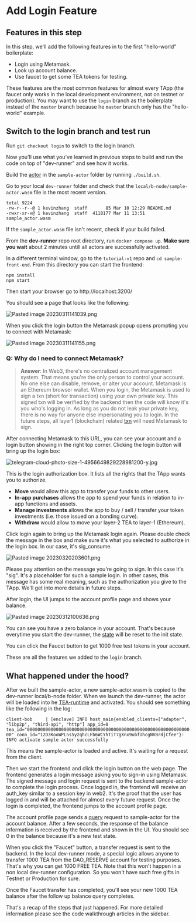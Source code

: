 # Add Login Feature

## Features in this step

In this step, we'll add the following features in to the first "hello-world" boilerplate:

* Login using Metamask.
* Look up account balance.
* Use faucet to get some TEA tokens for testing.

These features are the most common features for almost every TApp (the faucet only works in the local development environment, not on testnet or production). You may want to use the `login` branch as the boilerplate instead of the `master` branch because he `master` branch only has the "hello-world" example.

## Switch to the login branch and test run

Run `git checkout login` to switch to the login branch.

Now you'll use what you've learned in previous steps to build and run the code on top of "dev-runner" and see how it works.

Build the [actor](../../z_glossary/actor.md) in the `sample-actor` folder by running `./build.sh`.

Go to your local `dev-runner` folder and check that the `local/b-node/sample-actor.wasm` file is the most recent version.

````
total 9224
-rw-r--r--@ 1 kevinzhang  staff       85 Mar 10 12:29 README.md
-rwxr-xr-x@ 1 kevinzhang  staff  4118177 Mar 11 13:51 sample_actor.wasm
````

If the `sample_actor.wasm` file isn't recent, check if your build failed.

From the **dev-runner** repo root directory, run `docker compose up`.  **Make sure you wait** about 2 minutes untill all actors are successfully activated. 

In a different terminal window, go to the `tutorial-v1` repo and `cd sample-front-end`. From this directory you can start the frontend:

````
npm install
npm start
````

Then start your browser go to http://localhost:3200/

You should see a page that looks like the following:

![Pasted image 20230311141039.png](../../../Pasted%20image%2020230311141039.png)

When you click the login button the Metamask popup opens prompting you to connect with Metamask:

![Pasted image 20230311141155.png](../../../Pasted%20image%2020230311141155.png)

### Q: Why do I need to connect Metamask?

 > 
 > **Answer**: In Web3, there's no centralized account management system. That means you're the only person to control your account. No one else can disable, remove, or alter your account. Metamask is an Ethereum browser wallet.  When you login, the Metamask is used to sign a txn (short for transaction) using your own private key. This signed txn will be verified by the backend then the code will know it's you who's logging in. As long as you do not leak your private key, there is no way for anyone else impersonating you to login. In the future steps, all layer1 (blockchain) related [txn](../../z_glossary/txn.md) will need Metamask to sign. 

After connecting Metamask to this URL, you can see your account and a login button showing in the right top corner.  Clicking the login button will bring up the login box:

![telegram-cloud-photo-size-1-4956649829228981200-y.jpg](../../../telegram-cloud-photo-size-1-4956649829228981200-y.jpg)

This is the login authorization box. It lists all the rights that the TApp wants you to authorize. 

* **Move** would allow this app to transfer your funds to other users.
* **In-app purchases** allows the app to spend your funds in relation to in-app functions and assets.
* **Manage investments** allows the app to buy / sell / transfer your token investments (i.e. those issued on a bonding curve).
* **Withdraw** would allow to move your layer-2 TEA to layer-1 (Ethereum).

Click login again to bring up the Metamask login again. Please double check the message in the box and make sure it's what you selected to authorize in the login box. In our case, it's sig_consume.

![Pasted image 20230320203601.png](../../../Pasted%20image%2020230320203601.png)

Please pay attention on the message you're going to sign. In this case it's "sig". It's a placeholder for such a sample login. In other cases, this message has some real meaning, such as the authorization you give to the TApp. We'll get into more details in future steps. 

After login, the UI jumps to the account profile page and shows your balance.

![Pasted image 20230312100636.png](../../../Pasted%20image%2020230312100636.png)

You can see you have a zero balance in your account. That's because everytime you start the dev-runner, the [state](../../z_glossary/state.md)  will be reset to the init state. 

You can click the Faucet button to get 1000 free test tokens in your account. 

These are all the features we added to the `login` branch.

## What happened under the hood?

After we built the sample-actor, a new sample-actor.wasm is copied to the dev-runner local/b-node folder. When we launch the dev-runner, the actor will be loaded into he [TEA-runtime](../../z_glossary/mini-runtime.md) and activated. You should see something like the following in the log:

`client-bob     | [enclave] INFO host_main{enabled_clients=["adapter", "libp2p", "third-api", "http"] app_id=0 tea_id="0000000000000000000000000000000000000000000000000000000000000000" conn_id="12D3KooWPLns5y2qhcLFb6WCYhTiT7gXnx9ubfUhcgNV8rdjCfee"}:  INFO activate sample actor successfully`

This means the sample-actor is loaded and active. It's waiting for a request from the client.

Then we start the frontend and click the login button on the web page. The frontend generates a login message asking you to sign-in using Metamask. The signed message and login request is sent to the backend sample-actor to complete the login process. Once logged in, the frontend will receive an auth_key similar to a session key in web2. It's the proof that the user has logged in and will be attached for almost every future request. Once the login is completed, the frontend jumps to the account profile page. 

The account profile page sends a [query](../../z_glossary/queries.md) request to sample-actor for the account balance. After a few seconds, the response of the balance information is received by the frontend and shown in the UI. You should see 0 in the balance because it's a new test state. 

When you click the "Faucet" button, a transfer request is sent to the backend. In the local dev-runner mode, a special logic allows anyone to transfer 1000 TEA from the DAO_RESERVE account for testing purposes. That's why you can get 1000 FREE TEA. Note that this won't happen in a non local dev-runner configuration. So you won't have such free gifts in Testnet or Production for sure.

Once the Faucet transfer has completed, you'll see your new 1000 TEA balance after the follow up balance query completes. 

That's a recap of the steps that just happened. For more detailed information please see the code walkthrough articles in the sidebar.
